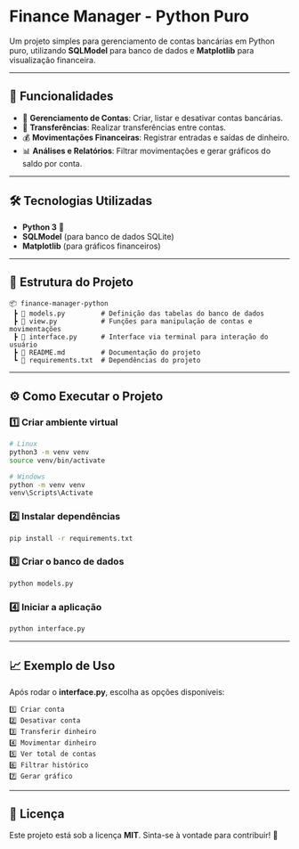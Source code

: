 # Finance Manager - Python Puro

Um projeto simples para gerenciamento de contas bancárias em Python puro, utilizando **SQLModel** para banco de dados e **Matplotlib** para visualização financeira.

---

## 🚀 Funcionalidades

- 📌 **Gerenciamento de Contas**: Criar, listar e desativar contas bancárias.
- 🔄 **Transferências**: Realizar transferências entre contas.
- 💰 **Movimentações Financeiras**: Registrar entradas e saídas de dinheiro.
- 📊 **Análises e Relatórios**: Filtrar movimentações e gerar gráficos do saldo por conta.

---

## 🛠️ Tecnologias Utilizadas

- **Python 3** 🐍
- **SQLModel** (para banco de dados SQLite)
- **Matplotlib** (para gráficos financeiros)

---

## 📂 Estrutura do Projeto

```
📦 finance-manager-python
 ┣ 📜 models.py         # Definição das tabelas do banco de dados
 ┣ 📜 view.py           # Funções para manipulação de contas e movimentações
 ┣ 📜 interface.py      # Interface via terminal para interação do usuário
 ┣ 📜 README.md         # Documentação do projeto
 ┗ 📜 requirements.txt  # Dependências do projeto
```

---

## ⚙️ Como Executar o Projeto

### 1️⃣ Criar ambiente virtual

```bash
# Linux
python3 -m venv venv
source venv/bin/activate

# Windows
python -m venv venv
venv\Scripts\Activate
```

### 2️⃣ Instalar dependências

```bash
pip install -r requirements.txt
```

### 3️⃣ Criar o banco de dados

```bash
python models.py
```

### 4️⃣ Iniciar a aplicação

```bash
python interface.py
```

---

## 📈 Exemplo de Uso

Após rodar o **interface.py**, escolha as opções disponíveis:

```
1️⃣ Criar conta
2️⃣ Desativar conta
3️⃣ Transferir dinheiro
4️⃣ Movimentar dinheiro
5️⃣ Ver total de contas
6️⃣ Filtrar histórico
7️⃣ Gerar gráfico
```

---

## 📜 Licença

Este projeto está sob a licença **MIT**. Sinta-se à vontade para contribuir! 🚀

